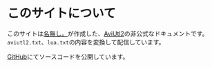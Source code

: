 # このサイトについて

このサイトは<span style="color: #48b0d5">[名無し。](https://sevenc7c.com)</span>が作成した、[AviUtl2](https://spring-fragrance.mints.ne.jp/aviutl/)の非公式なドキュメントです。
`aviutl2.txt`、`lua.txt`の内容を変換して配信しています。

[GitHub](https://github.com/sevnec-nanashi/aviutl2_docs_mirror)にてソースコードを公開しています。
